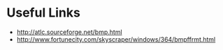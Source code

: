 # Useful Links #
  * http://atlc.sourceforge.net/bmp.html
  * http://www.fortunecity.com/skyscraper/windows/364/bmpffrmt.html